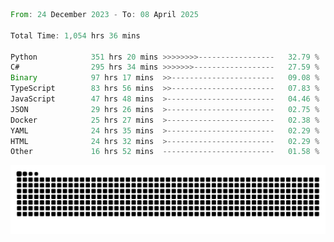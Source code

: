 <!--START_SECTION:waka-->

```rust
From: 24 December 2023 - To: 08 April 2025

Total Time: 1,054 hrs 36 mins

Python            351 hrs 20 mins >>>>>>>>-----------------   32.79 %
C#                295 hrs 34 mins >>>>>>>------------------   27.59 %
Binary            97 hrs 17 mins  >>-----------------------   09.08 %
TypeScript        83 hrs 56 mins  >>-----------------------   07.83 %
JavaScript        47 hrs 48 mins  >------------------------   04.46 %
JSON              29 hrs 26 mins  >------------------------   02.75 %
Docker            25 hrs 27 mins  >------------------------   02.38 %
YAML              24 hrs 35 mins  >------------------------   02.29 %
HTML              24 hrs 32 mins  >------------------------   02.29 %
Other             16 hrs 52 mins  -------------------------   01.58 %
```

<!--END_SECTION:waka-->


<picture>
  <source media="(prefers-color-scheme: dark)" srcset="https://raw.githubusercontent.com/jeerawut97/jeerawut97/output/github-contribution-grid-snake.svg">
  <img alt="github contribution grid snake animation" src="https://raw.githubusercontent.com/jeerawut97/jeerawut97/output/github-contribution-grid-snake.svg">
</picture>
